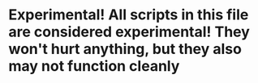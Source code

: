 # Experimental! All scripts in this file are considered experimental! They won't hurt anything, but they also may not function cleanly
